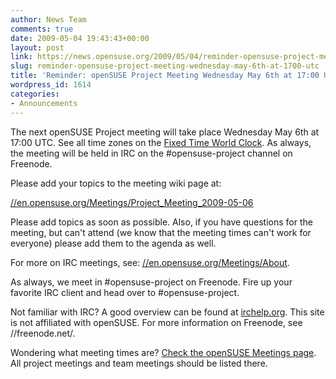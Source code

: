 ```yaml
---
author: News Team
comments: true
date: 2009-05-04 19:43:43+00:00
layout: post
link: https://news.opensuse.org/2009/05/04/reminder-opensuse-project-meeting-wednesday-may-6th-at-1700-utc/
slug: reminder-opensuse-project-meeting-wednesday-may-6th-at-1700-utc
title: 'Reminder: openSUSE Project Meeting Wednesday May 6th at 17:00 UTC'
wordpress_id: 1614
categories:
- Announcements
---
```


The next openSUSE Project meeting will take place Wednesday May 6th at 17:00 UTC. See all time zones on the [Fixed Time World Clock](//bit.ly/C2SSV). As always, the meeting will be held in IRC on the #opensuse-project channel on Freenode.





Please add your topics to the meeting wiki page at:





[//en.opensuse.org/Meetings/Project_Meeting_2009-05-06](//en.opensuse.org/Meetings/Project_Meeting_2009-05-06)





Please add topics as soon as possible. Also, if you have questions for the meeting, but can't attend (we know that the meeting times can't work for everyone) please add them to the agenda as well.





For more on IRC meetings, see: [//en.opensuse.org/Meetings/About](//en.opensuse.org/Meetings/About).





As always, we meet in #opensuse-project on Freenode. Fire up your favorite IRC client and head over to #opensuse-project.





Not familiar with IRC? A good overview can be found at [irchelp.org](//www.irchelp.org/). This site is not affiliated with openSUSE. For more information on Freenode, see //freenode.net/.





Wondering what meeting times are? [Check the openSUSE Meetings page](//en.opensuse.org/Meetings). All project meetings and team meetings should be listed there.
